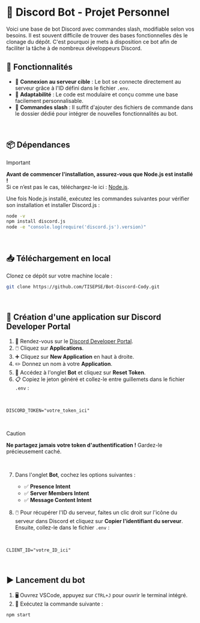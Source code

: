 # 🤖 Discord Bot - Projet Personnel

Voici une base de bot Discord avec commandes slash, modifiable selon vos besoins. Il est souvent difficile de trouver des bases fonctionnelles dès le clonage du dépôt. C'est pourquoi je mets à disposition ce bot afin de faciliter la tâche à de nombreux développeurs Discord.
<br>

## 🚀 Fonctionnalités

- 🔗 **Connexion au serveur cible** : Le bot se connecte directement au serveur grâce à l'ID défini dans le fichier `.env`.
- 🔧 **Adaptabilité** : Le code est modulaire et conçu comme une base facilement personnalisable.
- 📝 **Commandes slash** : Il suffit d'ajouter des fichiers de commande dans le dossier dédié pour intégrer de nouvelles fonctionnalités au bot.
<br>

## 📦 Dépendances
> [!IMPORTANT]
> **Avant de commencer l'installation, assurez-vous que Node.js est installé !**  
> Si ce n’est pas le cas, téléchargez-le ici : [Node.js](https://nodejs.org/).

Une fois Node.js installé, exécutez les commandes suivantes pour vérifier son installation et installer Discord.js :

```bash
node -v
npm install discord.js
node -e "console.log(require('discord.js').version)"
```
<br>

## 📥 Téléchargement en local

Clonez ce dépôt sur votre machine locale :

```bash
git clone https://github.com/TISEPSE/Bot-Discord-Cody.git
```
<br>

## 🔧 Création d'une application sur Discord Developer Portal

1. 🔗 Rendez-vous sur le [Discord Developer Portal](https://discord.com/developers/docs/intro).
2. 🖱️ Cliquez sur **Applications**.
3. ➕ Cliquez sur **New Application** en haut à droite.
4. ✏️ Donnez un nom à votre **Application**.
5. 🔑 Accédez à l'onglet **Bot** et cliquez sur **Reset Token**.
6. 📋 Copiez le jeton généré et collez-le entre guillemets dans le fichier `.env` :
<br>

```env
DISCORD_TOKEN="votre_token_ici"
```
<br>

> [!CAUTION]
> **Ne partagez jamais votre token d'authentification !** Gardez-le précieusement caché.
<br>

7. Dans l'onglet **Bot**, cochez les options suivantes :
   - ✅ **Presence Intent**
   - ✅ **Server Members Intent**
   - ✅ **Message Content Intent**

8. 🖱️ Pour récupérer l'ID du serveur, faites un clic droit sur l'icône du serveur dans Discord et cliquez sur **Copier l'identifiant du serveur**. Ensuite, collez-le dans le fichier `.env` :
<br>

```env
CLIENT_ID="votre_ID_ici"
```
<br>

## ▶️ Lancement du bot

1. 🖥️ Ouvrez VSCode, appuyez sur `CTRL+J` pour ouvrir le terminal intégré.
2. 🚀 Exécutez la commande suivante :

```bash
npm start
```

